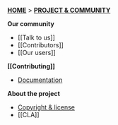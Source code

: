 [**HOME**](Home) > [**PROJECT & COMMUNITY**](SnowPlow-project-and-community)

**Our community**
- [[Talk to us]]  
- [[Contributors]]  
- [[Our users]]  

**[[Contributing]]** 
- [Documentation](Contributing-to-documentation)

**About the project**  
- [Copyright & license](Copyright-and-license)  
- [[CLA]]